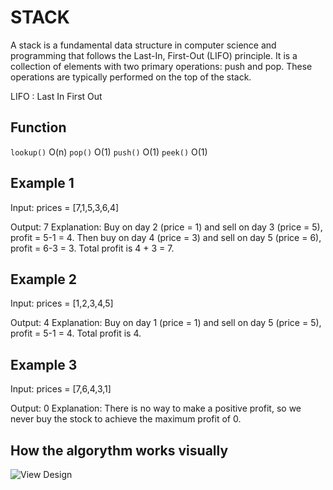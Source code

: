 # STACK

A stack is a fundamental data structure in computer science and programming that follows the Last-In, First-Out (LIFO) principle. It is a collection of elements with two primary operations: push and pop. These operations are typically performed on the top of the stack.

LIFO : Last In First Out

## Function

`lookup()` O(n)
`pop()` O(1)
`push()` O(1)
`peek()` O(1)

## Example 1

Input: prices = [7,1,5,3,6,4]

Output: 7
Explanation: Buy on day 2 (price = 1) and sell on day 3 (price = 5), profit = 5-1 = 4.
Then buy on day 4 (price = 3) and sell on day 5 (price = 6), profit = 6-3 = 3.
Total profit is 4 + 3 = 7.

## Example 2

Input: prices = [1,2,3,4,5]

Output: 4
Explanation: Buy on day 1 (price = 1) and sell on day 5 (price = 5), profit = 5-1 = 4.
Total profit is 4.

## Example 3

Input: prices = [7,6,4,3,1]

Output: 0
Explanation: There is no way to make a positive profit, so we never buy the stock to achieve the maximum profit of 0.

## How the algorythm works visually

![View Design](assets/Best-Time-to-Buy-and-Sell-Stock-II.png)
